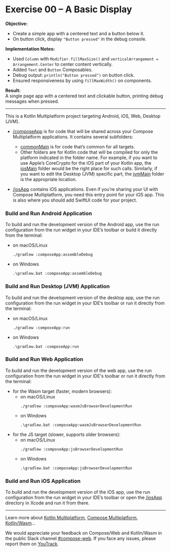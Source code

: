 # Exercise 00 – A Basic Display

**Objective:**
- Create a simple app with a centered text and a button below it.
- On button click, display `"Button pressed"` in the debug console.

**Implementation Notes:**
- Used `Column` with `Modifier.fillMaxSize()` and `verticalArrangement = Arrangement.Center` to center content vertically.
- Added `Text` and `Button` Composables.
- Debug output: `println("Button pressed")` on button click.
- Ensured responsiveness by using `fillMaxWidth()` on components.

**Result:**  
A single page app with a centered text and clickable button, printing debug messages when pressed.

---

This is a Kotlin Multiplatform project targeting Android, iOS, Web, Desktop (JVM).

* [/composeApp](./composeApp/src) is for code that will be shared across your Compose Multiplatform applications.
  It contains several subfolders:
    - [commonMain](./composeApp/src/commonMain/kotlin) is for code that’s common for all targets.
    - Other folders are for Kotlin code that will be compiled for only the platform indicated in the folder name.
      For example, if you want to use Apple’s CoreCrypto for the iOS part of your Kotlin app,
      the [iosMain](./composeApp/src/iosMain/kotlin) folder would be the right place for such calls.
      Similarly, if you want to edit the Desktop (JVM) specific part, the [jvmMain](./composeApp/src/jvmMain/kotlin)
      folder is the appropriate location.

* [/iosApp](./iosApp/iosApp) contains iOS applications. Even if you’re sharing your UI with Compose Multiplatform,
  you need this entry point for your iOS app. This is also where you should add SwiftUI code for your project.

### Build and Run Android Application

To build and run the development version of the Android app, use the run configuration from the run widget
in your IDE’s toolbar or build it directly from the terminal:

- on macOS/Linux
  ```shell
  ./gradlew :composeApp:assembleDebug
  ```
- on Windows
  ```shell
  .\gradlew.bat :composeApp:assembleDebug
  ```

### Build and Run Desktop (JVM) Application

To build and run the development version of the desktop app, use the run configuration from the run widget
in your IDE’s toolbar or run it directly from the terminal:

- on macOS/Linux
  ```shell
  ./gradlew :composeApp:run
  ```
- on Windows
  ```shell
  .\gradlew.bat :composeApp:run
  ```

### Build and Run Web Application

To build and run the development version of the web app, use the run configuration from the run widget
in your IDE's toolbar or run it directly from the terminal:

- for the Wasm target (faster, modern browsers):
    - on macOS/Linux
      ```shell
      ./gradlew :composeApp:wasmJsBrowserDevelopmentRun
      ```
    - on Windows
      ```shell
      .\gradlew.bat :composeApp:wasmJsBrowserDevelopmentRun
      ```
- for the JS target (slower, supports older browsers):
    - on macOS/Linux
      ```shell
      ./gradlew :composeApp:jsBrowserDevelopmentRun
      ```
    - on Windows
      ```shell
      .\gradlew.bat :composeApp:jsBrowserDevelopmentRun
      ```

### Build and Run iOS Application

To build and run the development version of the iOS app, use the run configuration from the run widget
in your IDE’s toolbar or open the [/iosApp](./iosApp) directory in Xcode and run it from there.

---

Learn more about [Kotlin Multiplatform](https://www.jetbrains.com/help/kotlin-multiplatform-dev/get-started.html),
[Compose Multiplatform](https://github.com/JetBrains/compose-multiplatform/#compose-multiplatform),
[Kotlin/Wasm](https://kotl.in/wasm/)…

We would appreciate your feedback on Compose/Web and Kotlin/Wasm in the public Slack
channel [#compose-web](https://slack-chats.kotlinlang.org/c/compose-web).
If you face any issues, please report them on [YouTrack](https://youtrack.jetbrains.com/newIssue?project=CMP).
